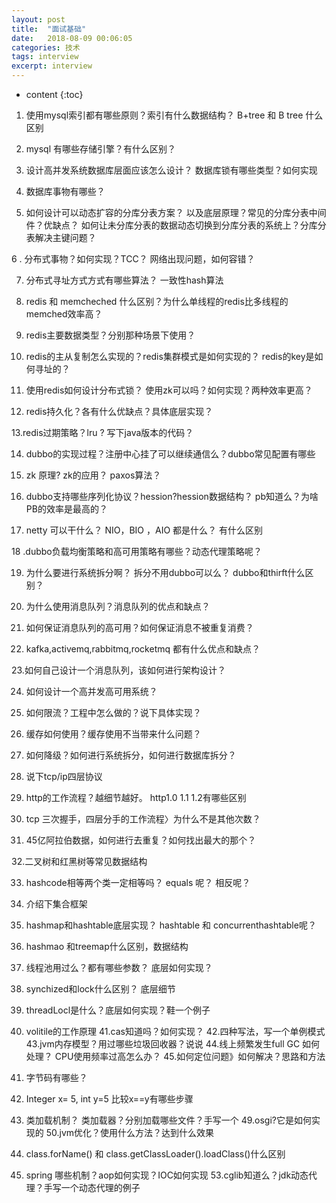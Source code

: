 ```yaml
---
layout: post
title:  "面试基础"
date:   2018-08-09 00:06:05
categories: 技术
tags: interview
excerpt: interview
---
```


* content
{:toc}



1. 使用mysql索引都有哪些原则？索引有什么数据结构？ B+tree 和 B tree 什么区别

2. mysql 有哪些存储引擎？有什么区别？ 

3. 设计高并发系统数据库层面应该怎么设计？ 数据库锁有哪些类型？如何实现

4. 数据库事物有哪些？

5. 如何设计可以动态扩容的分库分表方案？ 以及底层原理？常见的分库分表中间件？优缺点？ 如何让未分库分表的数据动态切换到分库分表的系统上？分库分表解决主键问题？

6 . 分布式事物？如何实现？TCC？ 网络出现问题，如何容错？

7. 分布式寻址方式方式有哪些算法？ 一致性hash算法

8. redis 和 memcheched 什么区别？为什么单线程的redis比多线程的memched效率高？

9. redis主要数据类型？分别那种场景下使用？

10. redis的主从复制怎么实现的？redis集群模式是如何实现的？ redis的key是如何寻址的？

11. 使用redis如何设计分布式锁？ 使用zk可以吗？如何实现？两种效率更高？

12. redis持久化？各有什么优缺点？具体底层实现？

13.redis过期策略？lru ? 写下java版本的代码？

14. dubbo的实现过程？注册中心挂了可以继续通信么？dubbo常见配置有哪些

15. zk 原理? zk的应用？ paxos算法？

16. dubbo支持哪些序列化协议？hession?hession数据结构？ pb知道么？为啥PB的效率是最高的？

17. netty 可以干什么？ NIO，BIO ，AIO 都是什么？ 有什么区别

18 .dubbo负载均衡策略和高可用策略有哪些？动态代理策略呢？

19. 为什么要进行系统拆分啊？ 拆分不用dubbo可以么？ dubbo和thirft什么区别？

20. 为什么使用消息队列？消息队列的优点和缺点？

21. 如何保证消息队列的高可用？如何保证消息不被重复消费？

22. kafka,activemq,rabbitmq,rocketmq 都有什么优点和缺点？

23.如何自己设计一个消息队列，该如何进行架构设计？ 

24. 如何设计一个高并发高可用系统？

25. 如何限流？工程中怎么做的？说下具体实现？

26. 缓存如何使用？缓存使用不当带来什么问题？

27. 如何降级？如何进行系统拆分，如何进行数据库拆分？

28. 说下tcp/ip四层协议

29. http的工作流程？越细节越好。  http1.0 1.1 1.2有哪些区别

30. tcp 三次握手，四层分手的工作流程〉为什么不是其他次数？

31. 45亿阿拉伯数据，如何进行去重复？如何找出最大的那个？

32.二叉树和红黑树等常见数据结构

33. hashcode相等两个类一定相等吗？ equals 呢？ 相反呢？

34. 介绍下集合框架

35. hashmap和hashtable底层实现？ hashtable 和 concurrenthashtable呢？

36. hashmao 和treemap什么区别，数据结构

37. 线程池用过么？都有哪些参数？ 底层如何实现？
38. synchized和lock什么区别？ 底层细节
39. threadLocl是什么？底层如何实现？鞋一个例子
40. volitile的工作原理
41.cas知道吗？如何实现？
42.四种写法，写一个单例模式
43.jvm内存模型？用过哪些垃圾回收器？说说
44.线上频繁发生full GC 如何处理？ CPU使用频率过高怎么办？
45.如何定位问题》如何解决？思路和方法
46. 字节码有哪些？
47. Integer x= 5, int y=5 比较x==y有哪些步骤
48. 类加载机制？ 类加载器？分别加载哪些文件？手写一个
49.osgi?它是如何实现的
50.jvm优化？使用什么方法？达到什么效果
51. class.forName() 和 class.getClassLoader().loadClass()什么区别
52. spring 哪些机制？aop如何实现？IOC如何实现
53.cglib知道么？jdk动态代理？手写一个动态代理的例子
